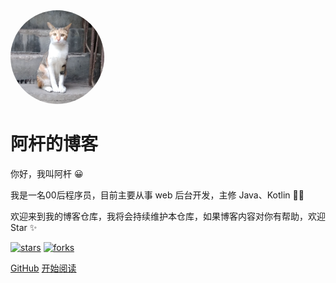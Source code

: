 <img width="150px" style="border-radius: 50%" src="image/sticki-avatar-512x512.png" alt="">

**<h1>阿杆的博客</h1>**

你好，我叫阿杆 😀

我是一名00后程序员，目前主要从事 web 后台开发，主修 Java、Kotlin 👨‍💻

欢迎来到我的博客仓库，我将会持续维护本仓库，如果博客内容对你有帮助，欢迎 Star ✨

[![stars](https://badgen.net/github/stars/stick-i/sticki-blog?color=4ab8a1)](https://github.com/stick-i/sticki-blog)
[![forks](https://badgen.net/github/forks/stick-i/sticki-blog?color=4ab8a1)](https://github.com/stick-i/sticki-blog)


[GitHub](https://github.com/stick-i/sticki-blog)
[开始阅读](/README)
